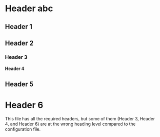 # Header abc

## Header 1

## Header 2

### Header 3

#### Header 4

## Header 5

# Header 6

This file has all the required headers, but some of them (Header 3, Header 4, and Header 6) are at the wrong heading level compared to the configuration file.